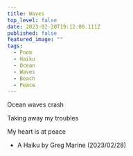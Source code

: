 ```yaml
---
title: Waves
top_level: false
date: 2023-02-28T19:12:00.111Z
published: false
featured_image: ""
tags:
  - Poem
  - Haiku
  - Ocean
  - Waves
  - Beach
  - Peace
---
```

Ocean waves crash

Taking away my troubles

My heart is at peace

* A Haiku by Greg Marine (2023/02/28)